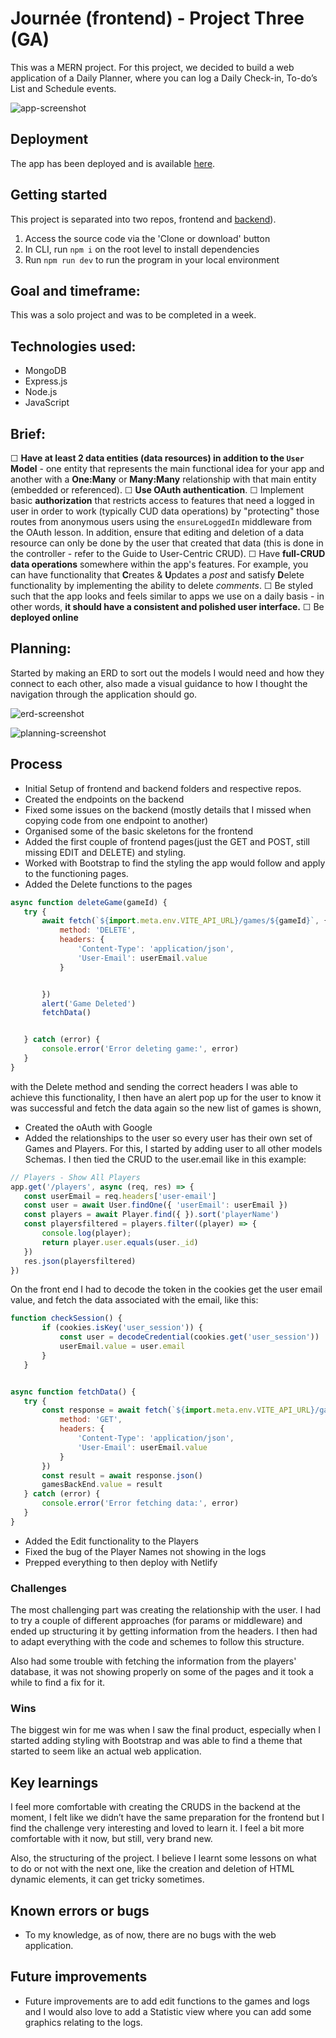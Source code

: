 # Journée (frontend) - Project Three (GA)

This was a MERN project. For this project, we decided to build a web application of a Daily Planner, where you can log a Daily Check-in, To-do’s List and Schedule events.


![app-screenshot](https://i.imgur.com/NtANrDK.png)

## Deployment

The app has been deployed and is available [here](https://playpal-mevn-frontend.netlify.app/).

## Getting started

This project is separated into two repos, frontend and [backend](https://github.com/mafventura/unit3project-backend)). 

1. Access the source code via the 'Clone or download' button 
2. In CLI, run `npm i` on the root level to install dependencies
3. Run `npm run dev` to run the program in your local environment


## Goal and timeframe:
This was a solo project and was to be completed in a week.


## Technologies used:
* MongoDB
* Express.js
* Node.js
* JavaScript


## Brief:
☐ **Have at least 2 data entities (data resources) in addition to the `User` Model** - one entity that represents the main functional idea for your app and another with a **One:Many** or **Many:Many** relationship with that main entity (embedded or referenced).
☐ **Use OAuth authentication**.
☐ Implement basic **authorization** that restricts access to features that need a logged in user in order to work (typically CUD data operations) by "protecting" those routes from anonymous users using the `ensureLoggedIn` middleware from the OAuth lesson. In addition, ensure that editing and deletion of a data resource can only be done by the user that created that data (this is done in the controller - refer to the Guide to User-Centric CRUD).
☐ Have **full-CRUD data operations** somewhere within the app's features. For example, you can have functionality that **C**reates & **U**pdates a _post_ and satisfy **D**elete functionality by implementing the ability to delete _comments_.
☐ Be styled such that the app looks and feels similar to apps we use on a daily basis - in other words, **it should have a consistent and polished user interface.**
☐ Be **deployed online**


## Planning:
Started by making an ERD to sort out the models I would need and how they connect to each other, also made a visual guidance to how I thought the navigation through the application should go.

![erd-screenshot](https://i.imgur.com/y9bwE7s.png)

![planning-screenshot](https://i.imgur.com/jasx8ap.png)


## Process
- Initial Setup of frontend and backend folders and respective repos.
- Created the endpoints on the backend
- Fixed some issues on the backend (mostly details that I missed when copying code from one endpoint to another)
- Organised some of the basic skeletons for the frontend
- Added the first couple of frontend pages(just the GET and POST, still missing EDIT and DELETE) and styling.
- Worked with Bootstrap to find the styling the app would follow and apply to the functioning pages.
- Added the Delete functions to the pages
```javascript
async function deleteGame(gameId) {
   try {
       await fetch(`${import.meta.env.VITE_API_URL}/games/${gameId}`, {
           method: 'DELETE',
           headers: {
               'Content-Type': 'application/json',
               'User-Email': userEmail.value
           }


       })
       alert('Game Deleted')
       fetchData()


   } catch (error) {
       console.error('Error deleting game:', error)
   }
}
```
with the Delete method and sending the correct headers I was able to achieve this functionality, I then have an alert pop up for the user to know it was successful and fetch the data again so the new list of games is shown,

- Created the oAuth with Google
- Added the relationships to the user so every user has their own set of Games and Players. For this, I started by adding user to all other models Schemas. I then tied the CRUD to the user.email like in this example:
```javascript
// Players - Show All Players
app.get('/players', async (req, res) => {
   const userEmail = req.headers['user-email']
   const user = await User.findOne({ 'userEmail': userEmail })
   const players = await Player.find({ }).sort('playerName')
   const playersfiltered = players.filter((player) => {
       console.log(player);
       return player.user.equals(user._id)
   })
   res.json(playersfiltered)
})

```
On the front end I had to decode the token in the cookies get the user email value, and fetch the data associated with the email, like this:
```javascript
function checkSession() {
       if (cookies.isKey('user_session')) {
           const user = decodeCredential(cookies.get('user_session'))
           userEmail.value = user.email
       }
   }


async function fetchData() {
   try {
       const response = await fetch(`${import.meta.env.VITE_API_URL}/games`, {
           method: 'GET',
           headers: {
               'Content-Type': 'application/json',
               'User-Email': userEmail.value
           }
       })
       const result = await response.json()
       gamesBackEnd.value = result
   } catch (error) {
       console.error('Error fetching data:', error)
   }
}
```
- Added the Edit functionality to the Players
- Fixed the bug of the Player Names not showing in the logs
- Prepped everything to then deploy with Netlify


### Challenges
The most challenging part was creating the relationship with the user. I had to try a couple of different approaches (for params or middleware) and ended up structuring it by getting information from the headers. I then had to adapt everything with the code and schemes to follow this structure.

Also had some trouble with fetching the information from the players' database, it was not showing properly on some of the pages and it took a while to find a fix for it.

### Wins
The biggest win for me was when I saw the final product, especially when I started adding styling with Bootstrap and was able to find a theme that started to seem like an actual web application.

## Key learnings
I feel more comfortable with creating the CRUDS in the backend at the moment, I felt like we didn’t have the same preparation for the frontend but I find the challenge very interesting and loved to learn it. I feel a bit more comfortable with it now, but still, very brand new.

Also, the structuring of the project. I believe I learnt some lessons on what to do or not with the next one, like the creation and deletion of HTML dynamic elements, it can get tricky sometimes.

## Known errors or bugs
* To my knowledge, as of now, there are no bugs with the web application.


## Future improvements
* Future improvements are to add edit functions to the games and logs and I would also love to add a Statistic view where you can add some graphics relating to the logs.
